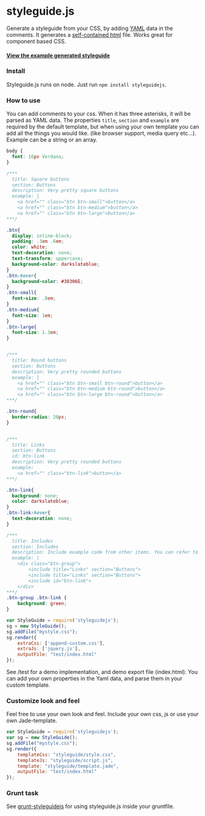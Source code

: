 styleguide.js
=============

Generate a styleguide from your CSS, by adding [YAML](http://en.wikipedia.org/wiki/YAML) data in the comments.
It generates a [self-contained html](https://rawgithub.com/EightMedia/styleguide.js/master/test/expected/index.html) file. Works great for component based CSS.

#### [View the example generated styleguide](https://rawgithub.com/EightMedia/styleguide.js/master/test/expected/index.html)


### Install
Styleguide.js runs on node. Just run `npm install styleguidejs`.


### How to use
You can add comments to your css. When it has three asterisks, it will be parsed as YAML data.
The properties `title`, `section` and `example` are required by the default template, but when using your own template you can add all the things you would like. (like browser support, media query etc...). Example can be a string or an array.

````css
body {
  font: 16px Verdana;
}

/***
  title: Square buttons
  section: Buttons
  description: Very pretty square buttons
  example: |
    <a href="" class="btn btn-small">button</a>
    <a href="" class="btn btn-medium">button</a>
    <a href="" class="btn btn-large">button</a>
***/

.btn{
  display: inline-block;
  padding: .3em .6em;
  color: white;
  text-decoration: none;
  text-transform: uppercase;
  background-color: darkslateblue;
}
.btn:hover{
  background-color: #38306E;
}
.btn-small{
  font-size: .8em;
}
.btn-medium{
  font-size: 1em;
}
.btn-large{
  font-size: 1.3em;
}


/***
  title: Round buttons
  section: Buttons
  description: Very pretty rounded buttons
  example: |
    <a href="" class="btn btn-small btn-round">button</a>
    <a href="" class="btn btn-medium btn-round">button</a>
    <a href="" class="btn btn-large btn-round">button</a>
***/

.btn-round{
  border-radius: 20px;
}


/***
  title: Links
  section: Buttons
  id: btn-link
  description: Very pretty rounded buttons
  example:
    <a href="" class="btn-link">button</a>
***/

.btn-link{
  background: none;
  color: darkslateblue;
}
.btn-link:hover{
  text-decoration: none;
}

/***
  title: Includes
  section: Includes
  description: Include example code from other items. You can refer to any attribute(set), like 'id'
  example: |
    <div class="btn-group">
        <include title="Links" section="Buttons">
        <include title="Links" section="Buttons">
        <include id="btn-link">
    </div>
***/
.btn-group .btn-link {
    background: green;
}

````

````js
var StyleGuide = require('styleguidejs');
sg = new StyleGuide();
sg.addFile("mystyle.css");
sg.render({
    extraCss: ['append-custom.css'],
    extraJs: ['jquery.js'],
    outputFile: "test/index.html"
});
````

See /test for a demo implementation, and demo export file (index.html). You can add your own properties in the Yaml data,
and parse them in your custom template.

### Customize look and feel
Feel free to use your own look and feel. Include your own css, js or use your own Jade-template.

````js
var StyleGuide = require('styleguidejs');
var sg = new StyleGuide();
sg.addFile("mystyle.css");
sg.render({
    templateCss: "styleguide/style.css",
    templateJs: "styleguide/script.js",
    template: "styleguide/template.jade",
    outputFile: "test/index.html"
});
````


### Grunt task
See [grunt-styleguidejs](https://github.com/EightMedia/grunt-styleguidejs) for using styleguide.js inside your gruntfile.
